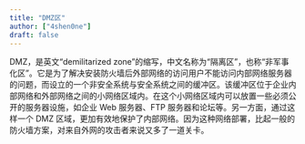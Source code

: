 ```yaml
---
title: "DMZ区"
author: ["4shen0ne"]
draft: false
---
```


DMZ，是英文“demilitarized zone”的缩写，中文名称为“隔离区”，也称“非军事化区”。它是为了解决安装防火墙后外部网络的访问用户不能访问内部网络服务器的问题，而设立的一个非安全系统与安全系统之间的缓冲区。该缓冲区位于企业内部网络和外部网络之间的小网络区域内。在这个小网络区域内可以放置一些必须公开的服务器设施，如企业 Web 服务器、FTP 服务器和论坛等。另一方面，通过这样一个 DMZ 区域，更加有效地保护了内部网络。因为这种网络部署，比起一般的防火墙方案，对来自外网的攻击者来说又多了一道关卡。
